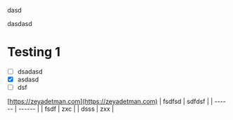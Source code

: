 
dasd


dasdasd


# Testing 1

- [ ] dsadasd
- [x] asdasd
- [ ] dsf

[https://zeyadetman.com](https://zeyadetman.com)
| fsdfsd | sdfdsf |
| ------ | ------ |
| fsdf   | zxc    |
| dsss   | zxx    |

